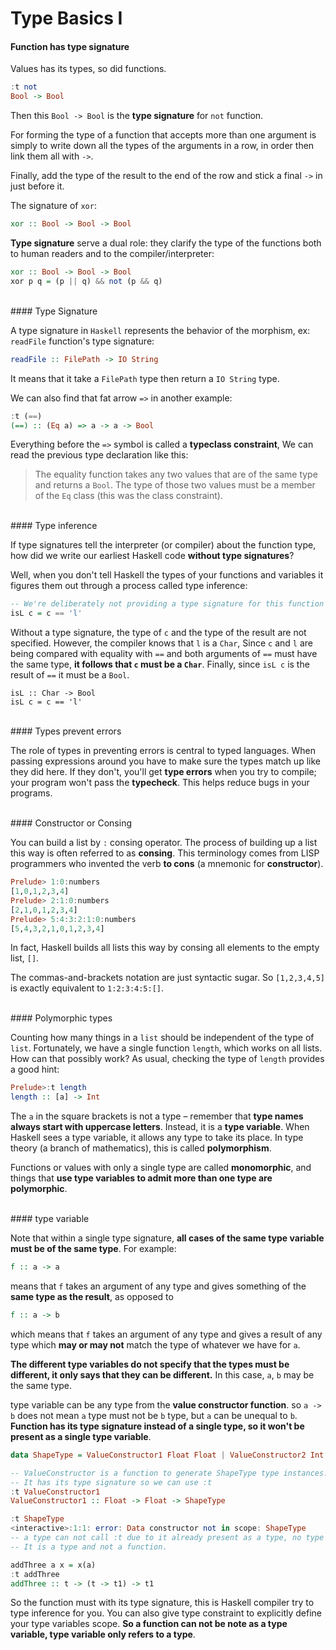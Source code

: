 # Type Basics I

#### Function has type signature

Values has its types, so did functions.

```haskell
:t not
Bool -> Bool
```

Then this `Bool -> Bool` is the **type signature** for `not` function.

For forming the type of a function that accepts more than one argument is simply to write down all the types of the arguments in a row, in order then link them all with `->`. 

Finally, add the type of the result to the end of the row and stick a final `->` in just before it.

The signature of `xor`:

```haskell
xor :: Bool -> Bool -> Bool
```

**Type signature** serve a dual role: they clarify the type of the functions both to human readers and to the compiler/interpreter:

```haskell
xor :: Bool -> Bool -> Bool
xor p q = (p || q) && not (p && q)
```

<br>
#### Type Signature

A type signature in `Haskell` represents the behavior of the morphism, ex: `readFile` function's type signature:

```haskell
readFile :: FilePath -> IO String
```

It means that it take a `FilePath` type then return a `IO String` type.

We can also find that fat arrow `=>` in another example:

```haskell
:t (==)  
(==) :: (Eq a) => a -> a -> Bool  
```

Everything before the `=>` symbol is called a **typeclass constraint**, We can read the previous type declaration like this:

> The equality function takes any two values that are of the same type and returns a `Bool`. The type of those two values must be a member of the `Eq` class (this was the class constraint).

<br>
#### Type inference

If type signatures tell the interpreter (or compiler) about the function type, how did we write our earliest Haskell code **without type signatures**? 

Well, when you don't tell Haskell the types of your functions and variables it figures them out through a process called type inference:

```haskell
-- We're deliberately not providing a type signature for this function
isL c = c == 'l'
```

Without a type signature, the type of `c` and the type of the result are not specified. However, the compiler knows that `l` is a `Char`, Since `c` and `l` are being compared with equality with `==` and both arguments of `==` must have the same type, **it follows that `c` must be a `Char`**.  Finally, since `isL c` is the result of `==` it must be a `Bool`.

```hasekll
isL :: Char -> Bool
isL c = c == 'l'
```

<br>
#### Types prevent errors

The role of types in preventing errors is central to typed languages. When passing expressions around you have to make sure the types match up like they did here. If they don't, you'll get **type errors** when you try to compile; your program won't pass the **typecheck**. This helps reduce bugs in your programs.

<br>
#### Constructor or Consing

You can build a list by `:` consing operator. The process of building up a list this way is often referred to as **consing**. This terminology comes from LISP programmers who invented the verb **to cons** (a mnemonic for **constructor**).

```haskell
Prelude> 1:0:numbers
[1,0,1,2,3,4]
Prelude> 2:1:0:numbers
[2,1,0,1,2,3,4]
Prelude> 5:4:3:2:1:0:numbers
[5,4,3,2,1,0,1,2,3,4]
```

In fact, Haskell builds all lists this way by consing all elements to the empty list, `[]`.

The commas-and-brackets notation are just syntactic sugar. So `[1,2,3,4,5]` is exactly equivalent to `1:2:3:4:5:[]`.

<br>
#### Polymorphic types

Counting how many things in a `list` should be independent of the type of `list`. Fortunately, we have a single function `length`, which works on all lists. How can that possibly work? As usual, checking the type of `length` provides a good hint:

```haskell
Prelude>:t length
length :: [a] -> Int
```

The `a` in the square brackets is not a type – remember that **type names always start with uppercase letters**. Instead, it is a **type variable**. When Haskell sees a type variable, it allows any type to take its place. In type theory (a branch of mathematics), this is called **polymorphism**.

Functions or values with only a single type are called **monomorphic**, and things that **use type variables to admit more than one type are polymorphic**.


<br>
#### type variable

Note that within a single type signature, **all cases of the same type variable must be of the same type**. For example:

```haskell
f :: a -> a
```

means that `f` takes an argument of any type and gives something of the **same type as the result**, as opposed to

```haskell
f :: a -> b
```

which means that `f` takes an argument of any type and gives a result of any type which **may or may not** match the type of whatever we have for `a`. 

**The different type variables do not specify that the types must be different, it only says that they can be different.** In this case, `a`, `b` may be the same type.

type variable can be any type from the **value constructor function**. so `a -> b` does not mean `a` type must not be `b` type, but `a` can be unequal to `b`. **Function has its type signature instead of a single type, so it won't be present as a single type variable**. 

```haskell
data ShapeType = ValueConstructor1 Float Float | ValueConstructor2 Int deriving(Show)

-- ValueConstructor is a function to generate ShapeType type instances.
-- It has its type signature so we can use :t
:t ValueConstructor1
ValueConstructor1 :: Float -> Float -> ShapeType

:t ShapeType
<interactive>:1:1: error: Data constructor not in scope: ShapeType
-- a type can not call :t due to it already present as a type, no type signature for it.
-- It is a type and not a function.

addThree a x = x(a)
:t addThree
addThree :: t -> (t -> t1) -> t1
```

So the function must with its type signature, this is Haskell compiler try to type inference for you. You can also give type constraint to explicitly define your type variables scope. **So a function can not be note as a type variable, type variable only refers to a type**.
